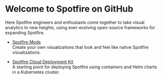 # Welcome to Spotfire on GitHub

Here Spotfire engineers and enthusiasts come together to take visual analytics to new heights, using ever-evolving open-source frameworks for expanding Spotfire.  


* [Spotfire Mods](https://github.com/spotfiresoftware/spotfire-mods)  
Create your own visualizations that look and feel like native Spotfire visualizations.


* [Spotfire Cloud Deployment Kit](https://github.com/spotfiresoftware/spotfire-cloud-deployment-kit)  
A starting point for deploying Spotfire using containers and Helm charts in a Kubernetes cluster.

<!--

**Here are some ideas to get you started:**

🙋‍♀️ A short introduction - what is your organization all about?
🌈 Contribution guidelines - how can the community get involved?
👩‍💻 Useful resources - where can the community find your docs? Is there anything else the community should know?
🍿 Fun facts - what does your team eat for breakfast?
🧙 Remember, you can do mighty things with the power of [Markdown](https://docs.github.com/github/writing-on-github/getting-started-with-writing-and-formatting-on-github/basic-writing-and-formatting-syntax)
-->
